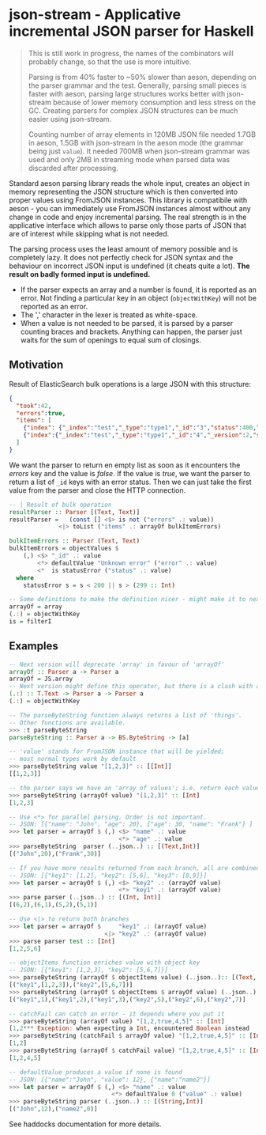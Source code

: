 # json-stream - Applicative incremental JSON parser for Haskell

> This is still work in progress, the names of the combinators will probably change,
> so that the use is more intuitive.
>
> Parsing is
> from 40% faster to ~50% slower than aeson, depending on the parser
> grammar and the test. Generally, parsing small pieces is faster with aeson, parsing
> large structures works better with json-stream because of lower memory
> consumption and less stress on the GC. Creating parsers for complex
> JSON structures can be much easier using json-stream.
>
> Counting number of array elements in 120MB
> JSON file needed 1.7GB in aeson, 1.5GB with json-stream in the aeson mode
> (the grammar being just `value`). It needed 700MB when json-stream grammar
> was used and only 2MB in streaming mode when parsed data was discarded
> after processing.

Standard aeson parsing library reads the whole input, creates an object in memory representing
the JSON structure which is then converted into proper values using FromJSON instances.
This library is compatibile with aeson - you can immediately use FromJSON instances almost without
any change in code and enjoy incremental parsing. The real strength is in the applicative interface
which allows to parse only those parts of JSON that are of interest while skipping what is not needed.

The parsing process uses the least amount of memory possible and is completely lazy. It does not perfectly
check for JSON syntax and the behaviour on incorrect JSON input is undefined (it cheats quite a lot).
**The result on badly formed input is undefined.**

- If the parser expects an array and a number is found, it is reported as an error.
  Not finding a particular key in an object (`objectWithKey`) will not be reported as an error.
- The ',' character in the lexer is treated as white-space.
- When a value is not needed to be parsed, it is parsed by a parser counting braces and brackets.
  Anything can happen, the parser just waits for the sum of openings to equal sum of closings.

## Motivation

Result of ElasticSearch bulk operations is a large JSON with this structure:
```json
{
  "took":42,
  "errors":true,
  "items": [
    {"index": {"_index":"test","_type":"type1","_id":"3","status":400,"error":"Some error "}},
    {"index":{"_index":"test","_type":"type1","_id":"4","_version":2,"status":200}}
  ]
}
```

We want the parser to return en empty list as soon as it encounters the *errors* key
and the value is *false*. If the value is *true*, we want the parser to return a list of
`_id` keys with an error status. Then we can just take the first value from
the parser and close the HTTP connection.


```haskell
-- | Result of bulk operation
resultParser :: Parser [(Text, Text)]
resultParser =   (const [] <$> is not ("errors" .: value))
              <|> toList ("items" .: arrayOf bulkItemErrors)

bulkItemErrors :: Parser (Text, Text)
bulkItemErrors = objectValues $
    (,) <$> "_id" .: value
        <*> defaultValue "Unknown error" ("error" .: value)
        <*  is statusError ("status" .: value)
  where
    statusError s = s < 200 || s > (299 :: Int)

-- Some definitions to make the definition nicer - might make it to next version
arrayOf = array
(.:) = objectWithKey
is = filterI
```

## Examples

```haskell
-- Next version will deprecate 'array' in favour of 'arrayOf'
arrayOf :: Parser a -> Parser a
arrayOf = JS.array
-- Next version might define this operator, but there is a clash with aeson .:
(.:) :: T.Text -> Parser a -> Parser a
(.:) = objectWithKey

-- The parseByteString function always returns a list of 'things'.
-- Other functions are available.
>>> :t parseByteString
parseByteString :: Parser a -> BS.ByteString -> [a]

-- 'value' stands for FromJSON instance that will be yielded;
-- most normal types work by default
>>> parseByteString value "[1,2,3]" :: [[Int]]
[[1,2,3]]

-- the parser says we have an 'array of values'; i.e. return each value in array
>>> parseByteString (arrayOf value) "[1,2,3]" :: [Int]
[1,2,3]

-- Use <*> for parallel parsing. Order is not important.
-- JSON: [{"name": "John", "age": 20}, {"age": 30, "name": "Frank"} ]
>>> let parser = arrayOf $ (,) <$> "name" .: value
                               <*> "age" .: value
>>> parseByteString  parser (..json..) :: [(Text,Int)]
[("John",20),("Frank",30)]

-- If you have more results returned from each branch, all are combined.
-- JSON: [{"key1": [1,2], "key2": [5,6], "key3": [8,9]}]
>>> let parser = arrayOf $ (,) <$> "key2" .: (arrayOf value)
                               <*> "key1" .: (arrayOf value)
>>> parse parser (..json..) :: [(Int, Int)]
[(6,2),(6,1),(5,2),(5,1)]

-- Use <|> to return both branches
>>> let parser = arrayOf $     "key1" .: (arrayOf value)
                           <|> "key2" .: (arrayOf value)
>>> parse parser test :: [Int]
[1,2,5,6]

-- objectItems function enriches value with object key
-- JSON: [{"key1": [1,2,3], "key2": [5,6,7]}]
>>> parseByteString (arrayOf $ objectItems value) (..json..):: [(Text, [Int])]
[("key1",[1,2,3]),("key2",[5,6,7])]
>>> parseByteString (arrayOf $ objectItems $ arrayOf value) (..json..) :: [(Text, Int)]
[("key1",1),("key1",2),("key1",3),("key2",5),("key2",6),("key2",7)]

-- catchFail can catch an error - it depends where you put it
>>> parseByteString (arrayOf value) "[1,2,true,4,5]" :: [Int]
[1,2*** Exception: when expecting a Int, encountered Boolean instead
>>> parseByteString (catchFail $ arrayOf value) "[1,2,true,4,5]" :: [Int]
[1,2]
>>> parseByteString (arrayOf $ catchFail value) "[1,2,true,4,5]" :: [Int]
[1,2,4,5]

-- defaultValue produces a value if none is found
-- JSON: [{"name":"John", "value": 12}, {"name":"name2"}]
>>> let parser = arrayOf $ (,) <$> "name" .: value
                             <*> defaultValue 0 ("value" .: value)
>>> parseByteString parser (..json..) :: [(String,Int)]
[("John",12),("name2",0)]
```

See haddocks documentation for more details.
